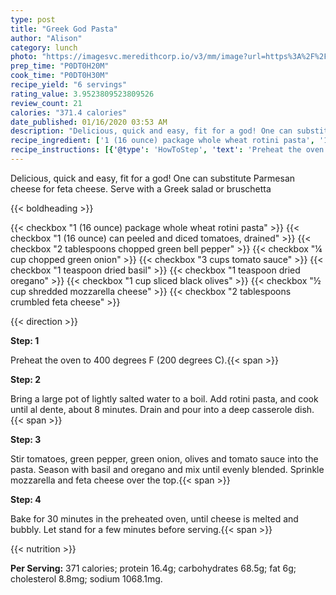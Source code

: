 ```yaml
---
type: post
title: "Greek God Pasta"
author: "Alison"
category: lunch
photo: "https://imagesvc.meredithcorp.io/v3/mm/image?url=https%3A%2F%2Fimages.media-allrecipes.com%2Fuserphotos%2F4097438.jpg"
prep_time: "P0DT0H20M"
cook_time: "P0DT0H30M"
recipe_yield: "6 servings"
rating_value: 3.9523809523809526
review_count: 21
calories: "371.4 calories"
date_published: 01/16/2020 03:53 AM
description: "Delicious, quick and easy, fit for a god! One can substitute Parmesan cheese for feta cheese. Serve with a Greek salad or bruschetta"
recipe_ingredient: ['1 (16 ounce) package whole wheat rotini pasta', '1 (16 ounce) can peeled and diced tomatoes, drained', '2 tablespoons chopped green bell pepper', '¼ cup chopped green onion', '3 cups tomato sauce', '1 teaspoon dried basil', '1 teaspoon dried oregano', '1 cup sliced black olives', '½ cup shredded mozzarella cheese', '2 tablespoons crumbled feta cheese']
recipe_instructions: [{'@type': 'HowToStep', 'text': 'Preheat the oven to 400 degrees F (200 degrees C).\n'}, {'@type': 'HowToStep', 'text': 'Bring a large pot of lightly salted water to a boil. Add rotini pasta, and cook until al dente, about 8 minutes. Drain and pour into a deep casserole dish.\n'}, {'@type': 'HowToStep', 'text': 'Stir tomatoes, green pepper, green onion, olives and tomato sauce into the pasta. Season with basil and oregano and mix until evenly blended. Sprinkle mozzarella and feta cheese over the top.\n'}, {'@type': 'HowToStep', 'text': 'Bake for 30 minutes in the preheated oven, until cheese is melted and bubbly. Let stand for a few minutes before serving.\n'}]
---
```


Delicious, quick and easy, fit for a god! One can substitute Parmesan cheese for feta cheese. Serve with a Greek salad or bruschetta 

{{< boldheading >}}

{{< checkbox "1 (16 ounce) package whole wheat rotini pasta" >}}
{{< checkbox "1 (16 ounce) can peeled and diced tomatoes, drained" >}}
{{< checkbox "2 tablespoons chopped green bell pepper" >}}
{{< checkbox "¼ cup chopped green onion" >}}
{{< checkbox "3 cups tomato sauce" >}}
{{< checkbox "1 teaspoon dried basil" >}}
{{< checkbox "1 teaspoon dried oregano" >}}
{{< checkbox "1 cup sliced black olives" >}}
{{< checkbox "½ cup shredded mozzarella cheese" >}}
{{< checkbox "2 tablespoons crumbled feta cheese" >}}


{{< direction >}}

**Step: 1**

Preheat the oven to 400 degrees F (200 degrees C).{{< span >}}

**Step: 2**

Bring a large pot of lightly salted water to a boil. Add rotini pasta, and cook until al dente, about 8 minutes. Drain and pour into a deep casserole dish.{{< span >}}

**Step: 3**

Stir tomatoes, green pepper, green onion, olives and tomato sauce into the pasta. Season with basil and oregano and mix until evenly blended. Sprinkle mozzarella and feta cheese over the top.{{< span >}}

**Step: 4**

Bake for 30 minutes in the preheated oven, until cheese is melted and bubbly. Let stand for a few minutes before serving.{{< span >}}

{{< nutrition >}}

**Per Serving:** 371 calories; protein 16.4g; carbohydrates 68.5g; fat 6g; cholesterol 8.8mg; sodium 1068.1mg.
